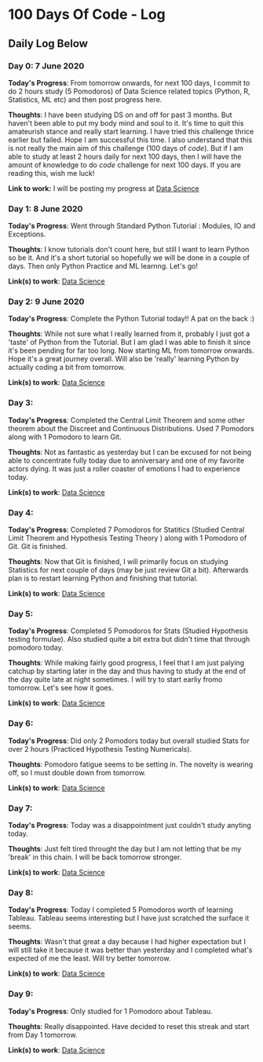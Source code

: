 # 100 Days Of Code - Log

## Daily Log Below

### Day 0: 7 June 2020

**Today's Progress**: From tomorrow onwards, for next 100 days, I commit to do 2 hours study (5 Pomodoros) of Data Science related topics (Python, R, Statistics, ML etc) and then post progress here.

**Thoughts**: I have been studying DS on and off for past 3 months. But haven't been able to put my body mind and soul to it. It's time to quit this amateurish stance and really start learning. I have tried this challenge thrice earlier but failed. Hope I am successful this time. I also understand that this is not really the main aim of this challenge (100 days of *code*). But if I am able to study at least 2 hours daily for next 100 days, then I will have the amount of knowledge to do *code* challenge for next 100 days. If you are reading this, wish me luck!

**Link to work:** I will be posting my progress at [Data Science](https://github.com/codeRSH/Data-Science )

### Day 1: 8 June 2020

**Today's Progress**: Went through Standard Python Tutorial : Modules, IO and Exceptions.

**Thoughts**: I know tutorials don't count here, but still I want to learn Python so be it. And it's a short tutorial so hopefully we will be done in a couple of days. Then only Python Practice and ML learnng. Let's go!

**Link(s) to work**: [Data Science](https://github.com/codeRSH/Data-Science )

### Day 2: 9 June 2020

**Today's Progress**: Complete the Python Tutorial today!! A pat on the back :)

**Thoughts**: While not sure what I really learned from it, probably I just got a 'taste' of Python from the Tutorial. But I am glad I was able to finish it since it's been pending for far too long. Now starting ML from tomorrow onwards. Hope it's a great journey overall. Will also be 'really' learning Python by actually coding a bit from tomorrow.

**Link(s) to work**:  [Data Science](https://github.com/codeRSH/Data-Science )

### Day 3:

**Today's Progress**: Completed the Central Limit Theorem and some other theorem about the Discreet and Continuous Distributions. Used 7 Pomodors along with 1 Pomodoro to learn Git.

**Thoughts**: Not as fantastic as yesterday but I can be excused for not being able to concentrate fully today due to anniversary and one of my favorite actors dying. It was just a roller coaster of emotions I had to experience today.

**Link(s) to work**:  [Data Science](https://github.com/codeRSH/Data-Science )

### Day 4:

**Today's Progress**: Completed 7 Pomodoros for Statitics (Studied Central Limit Theorem and Hypothesis Testing Theory ) along with 1 Pomodoro of Git. Git is finished.

**Thoughts**: Now that Git is finished, I will primarily focus on studying Statistics for next couple of days (may be just review Git a bit). Afterwards plan is to restart learning Python and finishing that tutorial.

**Link(s) to work**:  [Data Science](https://github.com/codeRSH/Data-Science )

### Day 5:

**Today's Progress**: Completed 5 Pomodoros for Stats (Studied Hypothesis testing formulae). Also studied quite a bit extra but didn't time that through pomodoro today.

**Thoughts**: While making fairly good progress, I feel that I am just palying catchup by starting later in the day and thus having to study at the end of the day quite late at night sometimes. I will try to start earliy fromo tomorrow. Let's see how it goes.

**Link(s) to work**: [Data Science](https://github.com/codeRSH/Data-Science )

### Day 6:

**Today's Progress**: Did only 2 Pomodors today but overall studied Stats for over 2 hours (Practiced Hypothesis Testing Numericals).

**Thoughts**: Pomodoro fatigue seems to be setting in. The novelty is wearing off, so I must double down from tomorrow.

**Link(s) to work**:  [Data Science](https://github.com/codeRSH/Data-Science )

### Day 7:

**Today's Progress**: Today was a disappointment just couldn't study anyting today.

**Thoughts**: Just felt tired throught the day but I am not letting that be my 'break' in this chain. I will be back tomorrow stronger.

**Link(s) to work**:  [Data Science](https://github.com/codeRSH/Data-Science )

### Day 8:

**Today's Progress**: Today I completed 5 Pomodoros worth of learning Tableau. Tableau seems interesting but I have just scratched the surface it seems.

**Thoughts**: Wasn't that great a day because I had higher expectation but I will still take it because it was better than yesterday and I completed what's expected of me the least. Will try better tomorrow.

**Link(s) to work**:  [Data Science](https://github.com/codeRSH/Data-Science )

### Day 9:

**Today's Progress**: Only studied for 1 Pomodoro about Tableau.

**Thoughts**: Really disappointed. Have decided to reset this streak and start from Day 1 tomorrow.

**Link(s) to work**:  [Data Science](https://github.com/codeRSH/Data-Science )
